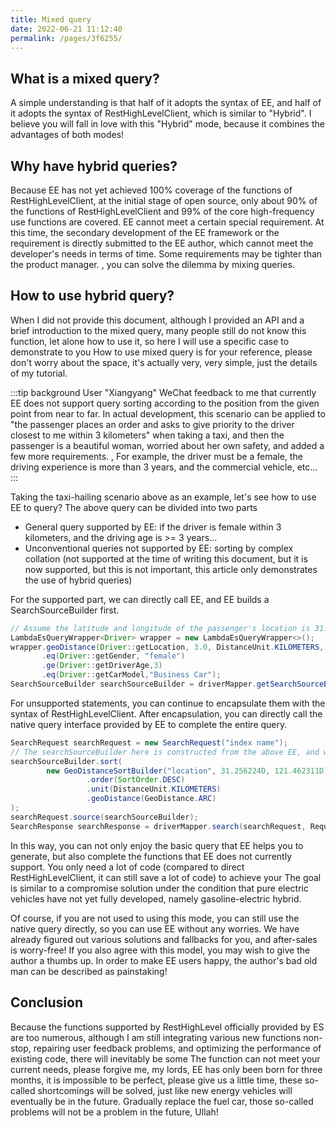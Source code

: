 ```yaml
---
title: Mixed query
date: 2022-06-21 11:12:40
permalink: /pages/3f6255/
---
```

## What is a mixed query?
A simple understanding is that half of it adopts the syntax of EE, and half of it adopts the syntax of RestHighLevelClient, which is similar to "Hybrid". I believe you will fall in love with this "Hybrid" mode, because it combines the advantages of both modes!

## Why have hybrid queries?
Because EE has not yet achieved 100% coverage of the functions of RestHighLevelClient, at the initial stage of open source, only about 90% of the functions of RestHighLevelClient and 99% of the core high-frequency use functions are covered. EE cannot meet a certain special requirement. At this time, the secondary development of the EE framework or the requirement is directly submitted to the EE author, which cannot meet the developer's needs in terms of time. Some requirements may be tighter than the product manager. , you can solve the dilemma by mixing queries.

## How to use hybrid query?
When I did not provide this document, although I provided an API and a brief introduction to the mixed query, many people still do not know this function, let alone how to use it, so here I will use a specific case to demonstrate to you How to use mixed query is for your reference, please don't worry about the space, it's actually very, very simple, just the details of my tutorial.

:::tip background
User "Xiangyang" WeChat feedback to me that currently EE does not support query sorting according to the position from the given point from near to far.
In actual development, this scenario can be applied to "the passenger places an order and asks to give priority to the driver closest to me within 3 kilometers" when taking a taxi, and then the passenger is a beautiful woman, worried about her own safety, and added a few more requirements. , For example, the driver must be a female, the driving experience is more than 3 years, and the commercial vehicle, etc...
:::

Taking the taxi-hailing scenario above as an example, let's see how to use EE to query? The above query can be divided into two parts

- General query supported by EE: if the driver is female within 3 kilometers, and the driving age is >= 3 years...
- Unconventional queries not supported by EE: sorting by complex collation (not supported at the time of writing this document, but it is now supported, but this is not important, this article only demonstrates the use of hybrid queries)

For the supported part, we can directly call EE, and EE builds a SearchSourceBuilder first.
````java
// Assume the latitude and longitude of the passenger's location is 31.256224D, 121.462311D
LambdaEsQueryWrapper<Driver> wrapper = new LambdaEsQueryWrapper<>();
wrapper.geoDistance(Driver::getLocation, 3.0, DistanceUnit.KILOMETERS, new GeoPoint(31.256224D, 121.462311D))
       .eq(Driver::getGender, "female")
       .ge(Driver::getDriverAge,3)
       .eq(Driver::getCarModel,"Business Car");
SearchSourceBuilder searchSourceBuilder = driverMapper.getSearchSourceBuilder(wrapper);
````

For unsupported statements, you can continue to encapsulate them with the syntax of RestHighLevelClient. After encapsulation, you can directly call the native query interface provided by EE to complete the entire query.

````java
SearchRequest searchRequest = new SearchRequest("index name");
// The searchSourceBuilder here is constructed from the above EE, and we continue to append sorting parameters to it
searchSourceBuilder.sort(
        new GeoDistanceSortBuilder("location", 31.256224D, 121.462311D)
                 .order(SortOrder.DESC)
                 .unit(DistanceUnit.KILOMETERS)
                 .geoDistance(GeoDistance.ARC)
);
searchRequest.source(searchSourceBuilder);
SearchResponse searchResponse = driverMapper.search(searchRequest, RequestOptions.DEFAULT);
````

In this way, you can not only enjoy the basic query that EE helps you to generate, but also complete the functions that EE does not currently support. You only need a lot of code (compared to direct RestHighLevelClient, it can still save a lot of code) to achieve your The goal is similar to a compromise solution under the condition that pure electric vehicles have not yet fully developed, namely gasoline-electric hybrid.

Of course, if you are not used to using this mode, you can still use the native query directly, so you can use EE without any worries. We have already figured out various solutions and fallbacks for you, and after-sales is worry-free! If you also agree with this model, you may wish to give the author a thumbs up. In order to make EE users happy, the author's bad old man can be described as painstaking!

## Conclusion

Because the functions supported by RestHighLevel officially provided by ES are too numerous, although I am still integrating various new functions non-stop, repairing user feedback problems, and optimizing the performance of existing code, there will inevitably be some The function can not meet your current needs, please forgive me, my lords, EE has only been born for three months, it is impossible to be perfect, please give us a little time, these so-called shortcomings will be solved, just like new energy vehicles will eventually be in the future. Gradually replace the fuel car, those so-called problems will not be a problem in the future, Ullah!